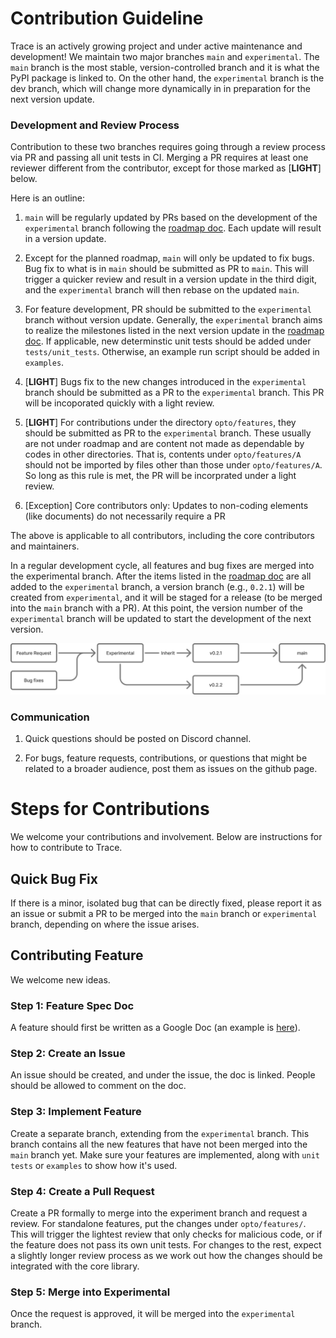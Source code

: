 # Contribution Guideline

Trace is an actively growing project and under active maintenance and development! We maintain two major branches `main` and `experimental`. The `main` branch is the most stable, version-controlled branch and it is what the PyPI package is linked to.  On the other hand, the `experimental` branch is the dev branch, which will change more dynamically in in preparation for the next version update. 

### Development and Review Process

Contribution to these two branches requires going through a review process via PR and passing all unit tests in CI. 
Merging a PR requires at least one reviewer different from the contributor, except for those marked as [**LIGHT**] below. 

Here is an outline: 

1. `main` will be regularly updated by PRs based on the development of the `experimental` branch following the [roadmap doc](https://docs.google.com/spreadsheets/d/1dMoECd2Soj6bATpkNDeaMxl0ymOYCtGq7ZiHr0JRdJU/edit?usp=sharing). Each update will result in a version update.

2. Except for the planned roadmap, `main` will only be updated to fix bugs.  Bug fix to what is in `main` should be submitted as PR to `main`. This will trigger a quicker review and result in a version update in the third digit, and the `experimental` branch will then rebase on the updated `main`.

3. For feature development, PR should be submitted to the `experimental` branch without version update. Generally, the `experimental` branch aims to realize the milestones listed in the next version update in the [roadmap doc](https://docs.google.com/spreadsheets/d/1dMoECd2Soj6bATpkNDeaMxl0ymOYCtGq7ZiHr0JRdJU/edit?usp=sharing). If applicable, new determinstic unit tests should be added under `tests/unit_tests`. Otherwise, an example run script should be added in `examples`.

4. [**LIGHT**]  Bugs fix to the new changes introduced in the `experimental` branch should be submitted as a PR to the `experimental` branch. This PR will be incoporated quickly with a light review.

5. [**LIGHT**]  For contributions under the directory `opto/features`, they should be submitted as PR to the `experimental` branch. These usually are not under roadmap and are content not made as dependable by codes in other directories. That is, contents under `opto/features/A` should not be imported by files other than those under `opto/features/A`. So long as this rule is met, the PR will be incorprated under a light review.

6. [Exception] Core contributors only: Updates to non-coding elements (like documents) do not necessarily require a PR

The above is applicable to all contributors, including the core contributors and maintainers.

In a regular development cycle, all features and bug fixes are merged into the experimental branch. After the items listed in the [roadmap doc](https://docs.google.com/spreadsheets/d/1dMoECd2Soj6bATpkNDeaMxl0ymOYCtGq7ZiHr0JRdJU/edit?usp=sharing) are all added to the `experimental` branch, a version branch (e.g., `0.2.1`) will be created from `experimental`, and it will be staged for a release (to be merged into the `main` branch with a PR). At this point, the version number of the `experimental` branch will be updated to start the development of the next version.

![workflow](https://github.com/AgentOpt/Trace/blob/experimental/docs/images/contributing_workflow.png?raw=true)

### Communication

1. Quick questions should be posted on Discord channel.

2. For bugs, feature requests, contributions, or questions that might be related to a broader audience, post them as issues on the github page.


# Steps for Contributions

We welcome your contributions and involvement. Below are instructions for how to contribute to Trace.

## Quick Bug Fix

If there is a minor, isolated bug that can be directly fixed, please report it as an issue or submit a PR to be merged into the `main` branch or `experimental` branch, depending on where the issue arises.


## Contributing Feature

We welcome new ideas. 

### Step 1: Feature Spec Doc 
A feature should first be written as a Google Doc (an example is [here](https://docs.google.com/document/d/1FX1ygc8lgFpFn3ni3E2A_DCGtn505PpAM8QaAjEovsA/edit?usp=sharing)).

### Step 2: Create an Issue
An issue should be created, and under the issue, the doc is linked. People should be allowed to comment on the doc.

### Step 3: Implement Feature
Create a separate branch, extending from the `experimental` branch. This branch contains all the new features that have not been merged into the `main` branch yet. 
Make sure your features are implemented, along with `unit tests` or `examples` to show how it's used.

### Step 4: Create a Pull Request
Create a PR formally to merge into the experiment branch and request a review. For standalone features, put the changes under `opto/features/`. This will trigger the lightest review that only checks for malicious code, or if the feature does not pass its own unit tests.
For changes to the rest, expect a slightly longer review process as we work out how the changes should be integrated with the core library.


### Step 5: Merge into Experimental
Once the request is approved, it will be merged into the `experimental` branch.


